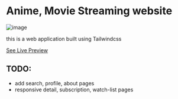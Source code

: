 # Anime, Movie Streaming website
![image](https://github.com/user-attachments/assets/f045d6f2-5bf0-4100-9862-3d50c658a31b)

this is a web application built using Tailwindcss

[See Live Preview](https://rzw-gh.github.io/movie-streaming-website/home.html)

## TODO:

- add search, profile, about pages
- responsive detail, subscription, watch-list pages
